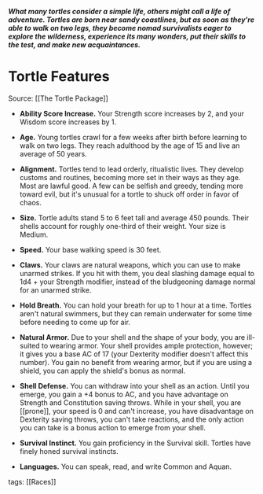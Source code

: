_**What many tortles consider a simple life, others might call a life of adventure. Tortles are born near sandy coastlines, but as soon as they're able to walk on two legs, they become nomad survivalists eager to explore the wilderness, experience its many wonders, put their skills to the test, and make new acquaintances.**_

# Tortle Features

Source: [[The Tortle Package]]

-   **Ability Score Increase.** Your Strength score increases by 2, and your Wisdom score increases by 1.

-   **Age.** Young tortles crawl for a few weeks after birth before learning to walk on two legs. They reach adulthood by the age of 15 and live an average of 50 years.

-   **Alignment.** Tortles tend to lead orderly, ritualistic lives. They develop customs and routines, becoming more set in their ways as they age. Most are lawful good. A few can be selfish and greedy, tending more toward evil, but it's unusual for a tortle to shuck off order in favor of chaos.

-   **Size.** Tortle adults stand 5 to 6 feet tall and average 450 pounds. Their shells account for roughly one-third of their weight. Your size is Medium.

-   **Speed.** Your base walking speed is 30 feet.

-   **Claws.** Your claws are natural weapons, which you can use to make unarmed strikes. If you hit with them, you deal slashing damage equal to 1d4 + your Strength modifier, instead of the bludgeoning damage normal for an unarmed strike.

-   **Hold Breath.** You can hold your breath for up to 1 hour at a time. Tortles aren't natural swimmers, but they can remain underwater for some time before needing to come up for air.

-   **Natural Armor.** Due to your shell and the shape of your body, you are ill-suited to wearing armor. Your shell provides ample protection, however; it gives you a base AC of 17 (your Dexterity modifier doesn't affect this number). You gain no benefit from wearing armor, but if you are using a shield, you can apply the shield's bonus as normal.

-   **Shell Defense.** You can withdraw into your shell as an action. Until you emerge, you gain a +4 bonus to AC, and you have advantage on Strength and Constitution saving throws. While in your shell, you are [[prone]], your speed is 0 and can't increase, you have disadvantage on Dexterity saving throws, you can't take reactions, and the only action you can take is a bonus action to emerge from your shell.

-   **Survival Instinct.** You gain proficiency in the Survival skill. Tortles have finely honed survival instincts.

-   **Languages.** You can speak, read, and write Common and Aquan.

tags: [[Races]]